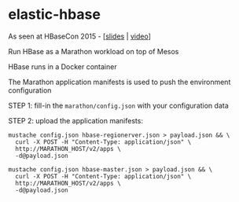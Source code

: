 elastic-hbase
=============

As seen at HBaseCon 2015 - [[slides](http://www.slideshare.net/clehene/elastic-hbase-on-mesos) | [video](https://vimeo.com/128208572)]

Run HBase as a Marathon workload on top of Mesos

HBase runs in a Docker container

The Marathon application manifests is used to push the environment configuration 

STEP 1: fill-in the `marathon/config.json` with your configuration data

STEP 2: upload the application manifests:

    mustache config.json hbase-regionerver.json > payload.json && \
      curl -X POST -H "Content-Type: application/json" \
      http://MARATHON_HOST/v2/apps \
      -d@payload.json
 
    mustache config.json hbase-master.json > payload.json && \
      curl -X POST -H "Content-Type: application/json" \
      http://MARATHON_HOST/v2/apps \
      -d@payload.json  

